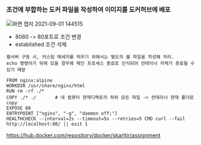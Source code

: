 ### 조건에 부합하는 도커 파일을 작성하여 이미지를 도커허브에 배포
![화면 캡처 2021-09-01 144515](https://user-images.githubusercontent.com/62214428/131618458-a623f105-7d99-4d3f-b765-fe28395a563c.png)
- 8080 -> 80포트로 조건 변경
- established 조건 삭제

```
웹서버 구동 시, 커스텀 메세지를 띄우기 위해서는 별도의 쉘 파일을 작성해 처리.
echo 명령어가 뒤에 있을 경우에 메인 프로세스 종료로 인식되어 컨테이너 자체가 종료될 수 있기 때문
```

```
FROM nginx:alpine
WORKDIR /usr/share/nginx/html
RUN rm -rf ./*
COPY ./* ./       # 내 컴퓨터 현재디렉토리 하위 모든 파일 -> 컨테이너 현재 폴더로 copy
EXPOSE 80
ENTRYPOINT ["nginx", "-g", "daemon off;"]
HEALTHCHECK --interval=2s --timeout=5s --retries=5 CMD curl --fail http://localhost:80/ || exit 1
```

https://hub.docker.com/repository/docker/skarltjr/assignment
